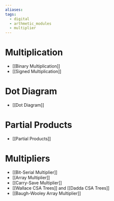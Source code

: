 ```yaml
---
aliases: 
tags:
  - digital
  - arthmetic_modules
  - multiplier
---
```

# Multiplication

- [[Binary Multiplication]]
- [[Signed Multiplication]]

# Dot Diagram

- [[Dot Diagram]]

# Partial Products

- [[Partial Products]]

# Multipliers

- [[Bit-Serial Multiplier]]
- [[Array Multiplier]]
- [[Carry-Save Multiplier]]
- [[Wallace CSA Trees]] and [[Dadda CSA Trees]]
- [[Baugh-Wooley Array Multiplier]]

